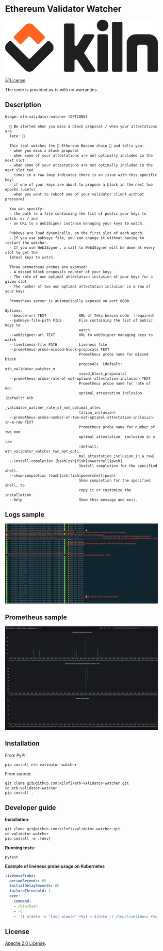 Ethereum Validator Watcher
==========================

![kiln-logo](docs/img/Kiln_Logo-Transparent-Dark.svg)

[![License](https://img.shields.io/badge/License-Apache_2.0-blue.svg)](https://opensource.org/licenses/Apache-2.0)

The code is provided as-is with no warranties.

Description
-----------

```
Usage: eth-validator-watcher [OPTIONS]

  🚨 Be alerted when you miss a block proposal / when your attestations are
  late! 🚨

  This tool watches the 🥓 Ethereum Beacon chain 🥓 and tells you:
  - when you miss a block proposal
  - when some of your attestations are not optimally included in the next slot
  - when some of your attestations are not optimally included in the next slot two
    times in a raw (may indicates there is an issue with this specific key)
  - if one of your keys are about to propose a block in the next two epochs (useful
    when you want to reboot one of your validator client without pressure)

  You can specify:
  - the path to a file containing the list of public your keys to watch, or / and
  - an URL to a Web3Signer instance managing your keys to watch.

  Pubkeys are load dynamically, on the first slot of each epoch.
  - If you use pubkeys file, you can change it without having to restart the watcher.
  - If you use Web3Signer, a call to Web3Signer will be done at every slot to get the
  latest keys to watch.

  Three prometheus probes are exposed:
  - A missed block proposals counter of your keys
  - The rate of non optimal attestation inclusion of your keys for a given slot
  - The number of two non optimal attestation inclusion in a raw of your keys

  Prometheus server is automatically exposed on port 8000.

Options:
  --beacon-url TEXT               URL of Teku beacon node  [required]
  --pubkeys-file-path FILE        File containing the list of public keys to
                                  watch
  --web3signer-url TEXT           URL to web3signer managing keys to watch
  --liveliness-file PATH          Liveness file
  --prometheus-probe-missed-block-proposals TEXT
                                  Prometheus probe name for missed block
                                  proposals  [default: eth_validator_watcher_m
                                  issed_block_proposals]
  --prometheus-probe-rate-of-not-optimal-attestation-inclusion TEXT
                                  Prometheus probe name for rate of non
                                  optimal attestation inclusion  [default: eth
                                  _validator_watcher_rate_of_not_optimal_attes
                                  tation_inclusion]
  --prometheus-probe-number-of-two-not-optimal-attestation-inclusion-in-a-raw TEXT
                                  Prometheus probe name for number of two non
                                  optimal attestation  inclusion in a raw
                                  [default: eth_validator_watcher_two_not_opti
                                  mal_attestation_inclusion_in_a_raw]
  --install-completion [bash|zsh|fish|powershell|pwsh]
                                  Install completion for the specified shell.
  --show-completion [bash|zsh|fish|powershell|pwsh]
                                  Show completion for the specified shell, to
                                  copy it or customize the installation.
  --help                          Show this message and exit.
```

Logs sample
-----------
![logs](docs/img/logs.png)

Prometheus sample
-----------------
![logs](docs/img/prometheus.png)

Installation
------------

From PyPI:

```console
pip install eth-validator-watcher
```

From source:
```console
git clone git@github.com:kilnfi/eth-validator-watcher.git
cd eth-validator-watcher
pip install .
```


Developer guide
---------------

**Installation:**
```console
git clone git@github.com:kilnfi/validator-watcher.git
cd validator-watcher
pip install -e .[dev]
```

**Running tests:**
```console
pytest
```

**Example of lineness probe usage on Kubernetes**
```yaml
livenessProbe:
  periodSeconds: 60
  initialDelaySeconds: 60
  failureThreshold: 1
  exec:
    command: 
    - /bin/bash
    - -c
    - '[[ $(date -d "last minute" +%s) < $(date -r /tmp/liveliness +%s) ]] && exit 0 || exit 1'
```

## License

[Apache 2.0 License](LICENSE).

